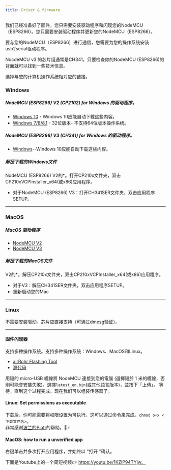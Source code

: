 ```yaml
---
title: Driver & firmware
---
```


我们已经准备好了固件，您只需要安装驱动程序和闪现您的NodeMCU（ESP8266）。您只需要安装驱动程序并更新您的NodeMCU（ESP8266）。

要与您的NodeMCU（ESP8266）进行通信，您需要为您的操作系统安装usb2serial驱动程序。

NocdeMCU v3 的芯片组通常是CH341，只要检查你的NodeMCU (ESP8266)的背面就可以找到一些技术信息。

选择与您的计算机操作系统相对应的链接。

### Windows

##### NodeMCU (ESP8266) V2 (CP2102) for Windows 的驱动程序。
* [Windows 10](https://www.silabs.com/documents/public/software/CP210x_Universal_Windows_Driver.zip) - Windows 10应能自动下载这些内容。
* [Windows 7/8/8.1](https://www.silabs.com/documents/public/software/CP210x_Windows_Drivers.zip) - 32位版本- 不支持64位版本操作系统。

##### NodeMCU (ESP8266) V3 (CH341) for Windows 的驱动程序。
* [Windows](http://www.wch.cn/downloads/file/5.html)--Windows 10应能自动下载这些内容。

##### 解压下载的Windows文件
NodeMCU (ESP8266) V2的*。打开CP210x文件夹，双击CP210xVCPInstaller_x64(或x86)应用程序。
* 对于NodeMCU (ESP8266) V3：打开CH341SER文件夹，双击应用程序SETUP。


---

### MacOS

##### MacOS 驱动程序
* [NodeMCU V2](https://www.silabs.com/documents/public/software/Mac_OSX_VCP_Driver.zip)
* [NodeMCU V3](http://www.wch.cn/downloads/file/178.html)

##### 解压下载的MacOS文件
V2的*。解压CP210x文件夹，双击CP210xVCPInstaller_x64(或x86)应用程序。
* 对于V3：解压CH341SER文件夹，双击应用程序SETUP。
* 重新启动您的Mac

---

### Linux
不需要安装驱动。芯片应直接支持（可通过dmesg验证）。

---
#### 固件闪现器
支持多种操作系统。支持多种操作系统：Windows、MacOS和Linux。

* [airRohr Flashing Tool](http://firmware.sensor.community/airrohr/flashing-tool/)
* [源代码](https://github.com/opendata-stuttgart/airrohr-firmware-flasher/)

用短的 micro-USB 纜線將 NodeMCU 連接到您的電腦 (選擇短於 1 米的纜線，否則可能會安裝失敗)。選擇`latest_en.bin`(或其他語言版本)，並按下「上傳」。
等待，直到这个过程完成。现在我们可以组装传感器了。

#### Linux: Set permissions as executable
下载后，你可能需要将权限设置为可执行。这可以通过命令来完成。`chmod o+x <下载文件名>`。
<br>
非常感谢[波兰的Piotr](https://dropbox.inf.re/)的帮助。🙋♂️

#### MacOS: how to run a unverified app
右键单击并多次打开应用程序，并始终以 "打开 "确认。

下面是Youtube上的一个简短视频👉 https://youtu.be/1KZiP94TYjw。




